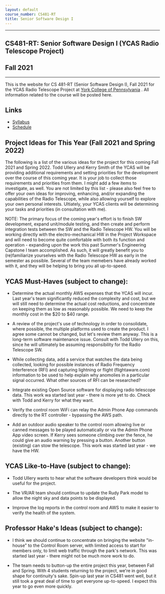 ```yaml
---
layout: default
course_number: CS481-RT
title: Senior Software Design I
---
```


--- --- --- --- --- --- --- --- --- --- --- --- --- --- --- --- --- --- --- --- --- --- --- ---

## CS481-RT: Senior Software Design I (YCAS Radio Telescope Project)

## Fall 2021

--- --- --- --- --- --- --- --- --- --- --- --- --- --- --- --- --- --- --- --- --- --- --- ---

This is the website for CS 481-RT (Senior Software Design I), Fall 2021 for the YCAS Radio Telescope Project at [York College of Pennsylvania](http://www.ycp.edu) .  All information related to the course will be posted here.

## Links

* [Syllabus](syllabus.html)
* [Schedule](schedule.html)

## Project Ideas for This Year (Fall 2021 and Spring 2022)
The following is a list of the various ideas for the project for this coming Fall 2021 and Spring 2022.  Todd Ullery and Kerry Smith of the YCAS will be providing additional requirements and setting priorities for the development over the course of this coming year.  It is your job to collect those requirements and priorities from them.  I might add a few items to investigate, as well.  You are not limited by this list - please also feel free to offer your own ideas for improving, enhancing, and/or expanding the capabilities of the Radio Telescope, while also allowing yourself to explore your own personal interests.  Ultiately, your YCAS clients will be determining your tasks and priorities (in consultation with me).

NOTE: The primary focus of the coming year's effort is to finish SW development, expand unit/module testing, and then create and perform integration tests between the SW and the Radio Telescope HW.  You will be working directly with the electro-mechanical HW in the Project Workspace and will need to become quite comfortable with both its function and operation - expanding upon the work this past Summer's Engineering Capstone I team accomplished.  As such, it will greatly benefit you to (re)familiarize yourselves with the Radio Telescope HW as early in the semester as possible.  Several of the team memebers have already worked with it, and they will be helping to bring you all up-to-speed.

## YCAS Must-Haves (subject to change):

* Determine the actual monthly AWS expenses that the YCAS will incur.  Last year's team significantly reduced the complexity and cost, but we will still need to determine the actual cost reductions, and concentrate on keeping them as low as reasonably possible.  We need to keep the monthly cost in the $20 to $40 range.

* A review of the project's use of technology in order to consolidate, where possible, the multiple platforms used to create the product. I agree some cannot be changed, but let's review them anyway. This is a long-term software maintenance issue.  Consult with Todd Ullery on this, since he will ultimately be assuming responsibility for the Radio Telescope SW.

* While collecting data, add a service that watches the data being collected, looking for possible instances of Radio Frequency Interference (RFI) and capturing lightning or flight (flightaware.com) information to be used to help explain why anomolies in a particular signal occurred. What other sources of RFI can be researched?

* Integrate existing Open Source software for displaying radio telescope data.  This work wa started last year - there is more yet to do.  Check with Todd and Kerry for what they want.

* Verify the control room WiFi can relay the Admin Phone App commands directly to the RT controller - bypassing the AWS path.

* Add an outdoor audio speaker to the control room allowing live or canned messages to be played automatically or via the Admin Phone App video screen. If Kerry sees someone climbing over the fence, he could give an audio warning by pressing a button. Another button (existing) can stow the telescope.  This work was started last year - we have the HW.

## YCAS Like-to-Have (subject to change):

* Todd Ullery wants to hear what the software developers think would be useful for the project.

* The VR/AR team should continue to update the Rudy Park model to allow the night sky and data points to be displayed.

* Improve the log reports in the control room and AWS to make it easier to verify the health of the system.


## Professor Hake's Ideas (subject to change):

* I think we should continue to concentrate on bringing the website "in-house" to the Control Room server, with limited access to start for members only, to limit web traffic through the park's network.  This was started last year - there might not be much more work to do.

* The team needs to button-up the entire project this year, between Fall and Spring.  With 4 students returning to the project, we're in good shape for continuity's sake.  Spin-up last year in CS481 went well, but it still took a great deal of time to get everyone up-to-speed.  I expect this year to go even more quickly.
